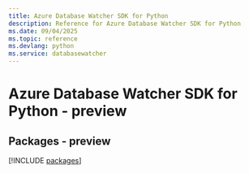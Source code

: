 ```yaml
---
title: Azure Database Watcher SDK for Python
description: Reference for Azure Database Watcher SDK for Python
ms.date: 09/04/2025
ms.topic: reference
ms.devlang: python
ms.service: databasewatcher
---
```

# Azure Database Watcher SDK for Python - preview
## Packages - preview
[!INCLUDE [packages](database-watcher-index.md)]